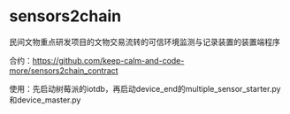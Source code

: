 # sensors2chain
民间文物重点研发项目的文物交易流转的可信环境监测与记录装置的装置端程序


合约：https://github.com/keep-calm-and-code-more/sensors2chain_contract

使用：先启动树莓派的iotdb，再启动device_end的multiple_sensor_starter.py和device_master.py
